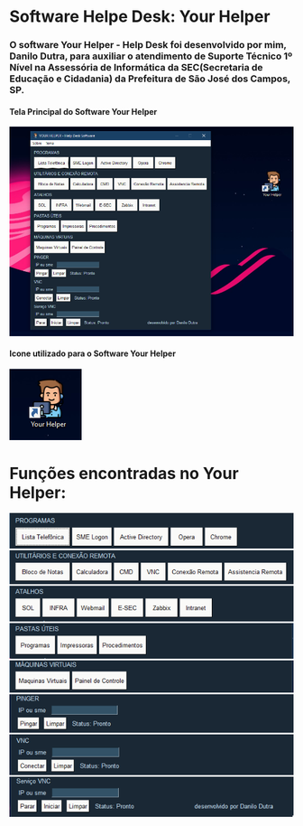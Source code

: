 # Software Helpe Desk: Your Helper

<h3>O software Your Helper - Help Desk foi desenvolvido por mim, Danilo Dutra, para auxiliar o atendimento de Suporte Técnico 1º Nível na Assessória de Informática da SEC(Secretaria de Educação e Cidadania) da Prefeitura de São José dos Campos, SP.</h3>


<h4>Tela Principal do Software Your Helper</h4>
<img src="./your-helper_01.png">


<h4>Icone utilizado para o Software Your Helper</h4>
<img src="./your_helper_icone.png">

# Funções encontradas no Your Helper:


<img src="./your_helper_programas.png">
<img src="./your_helper_utilitarios.png">
<img src="./your_helper_atalhos.png">
<img src="./your_helper_pastas.png">
<img src="./your_helper_maquinas.png">
<img src="./your_helper_pinger.png">
<img src="./your_helper_vnc.png">
<img src="./your_helper_servico_vnc.png">


